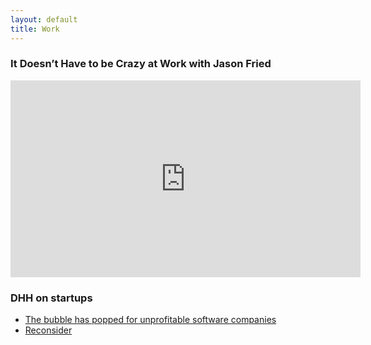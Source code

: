 ```yaml
---
layout: default
title: Work
---
```


### It Doesn’t Have to be Crazy at Work with Jason Fried

<iframe width="560" height="315" src="https://www.youtube-nocookie.com/embed/-YG0kMpzL_A" title="YouTube video player" frameborder="0" allow="accelerometer; autoplay; clipboard-write; encrypted-media; gyroscope; picture-in-picture" allowfullscreen></iframe>

### DHH on startups

- [The bubble has popped for unprofitable software companies](https://world.hey.com/dhh/the-bubble-has-popped-for-unprofitable-software-companies-2a0a5f57)
- [Reconsider](https://signalvnoise.com/posts/3972-reconsider)
